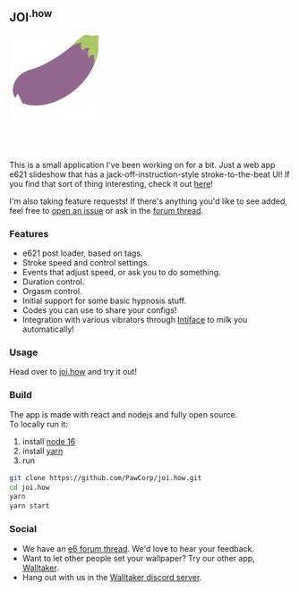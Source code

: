 ## JOI<sup>.how</sup>

<a href="https://joi.how" title="joi.how">
    <img src="src/assets/logo.svg" alt="eggplant" width="160" />
</a>

</br></br>

This is a small application I've been working on for a bit. Just a web app e621 slideshow that has a jack-off-instruction-style stroke-to-the-beat UI! If you find that sort of thing interesting, check it out [here](https://joi.how)!

I'm also taking feature requests! If there's anything you'd like to see added, feel free to [open an issue](/issues) or ask in the [forum thread](https://e621.net/forum_topics/23796).

### Features

- e621 post loader, based on tags.
- Stroke speed and control settings.
- Events that adjust speed, or ask you to do something.
- Duration control.
- Orgasm control.
- Initial support for some basic hypnosis stuff.
- Codes you can use to share your configs!
- Integration with various vibrators through [Intiface](https://intiface.com/) to milk you automatically!

### Usage

Head over to [joi.how](https://joi.how) and try it out!

### Build

The app is made with react and nodejs and fully open source.  
To locally run it:

1. install [node 16](https://nodejs.org/en/blog/release/v16.16.0/)
2. install [yarn](https://classic.yarnpkg.com/lang/en/docs/install/)
3. run

```sh
git clone https://github.com/PawCorp/joi.how.git
cd joi.how
yarn
yarn start
```

### Social

- We have an [e6 forum thread](https://e621.net/forum_topics/23796). We'd love to hear your feedback.
- Want to let other people set your wallpaper? Try our other app, [Walltaker](https://walltaker.joi.how/).
- Hang out with us in the [Walltaker discord server](https://discord.com/invite/waaHCqUXj6).
